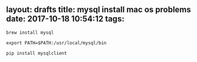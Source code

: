 layout: drafts
title: mysql install mac os problems
date: 2017-10-18 10:54:12
tags:
---

```
brew install mysql
```


```
export PATH=$PATH:/usr/local/mysql/bin
```


```
pip install mysqlclient
```
